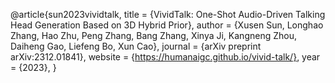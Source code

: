 @article{sun2023vividtalk,
  title     = {VividTalk: One-Shot Audio-Driven Talking Head Generation Based on 3D Hybrid Prior},
  author    = {Xusen Sun, Longhao Zhang, Hao Zhu, Peng Zhang, Bang Zhang, Xinya Ji, Kangneng Zhou, Daiheng Gao, Liefeng Bo, Xun Cao},
  journal   = {arXiv preprint arXiv:2312.01841},
  website   = {https://humanaigc.github.io/vivid-talk/},
  year      = {2023},
}
